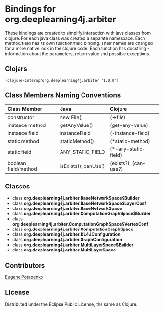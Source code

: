 # Bindings for org.deeplearning4j.arbiter

These bindings are created to simplify interaction with java classes from clojure.
For each java class was created a separate namespace.
Each method/field has its own function/field binding.
Their names are changed for a more native look in the clojure code. Each function has docstring - information about the parameters, return value and possible exceptions.

## Clojars

```
[clojure-interop/org.deeplearning4j.arbiter "1.0.0"]
```

## Class Members Naming Conventions

| Class Member | Java | Clojure |
|:--|:--|:--|
| constructor | new File() | (->file) |
| instance method | getAnyValue() | (get-any-value) |
| instance field | instanceField | (-instance-field) |
| static method | staticMethod() | (*static-method) |
| static field | ANY_STATIC_FIELD | (*-any-static-field) |
| boolean field/method | isExists(), canUse() | (exists?), (can-use?) |

## Classes

- class **org.deeplearning4j.arbiter.BaseNetworkSpace$Builder**
- class **org.deeplearning4j.arbiter.BaseNetworkSpace$LayerConf**
- class **org.deeplearning4j.arbiter.BaseNetworkSpace**
- class **org.deeplearning4j.arbiter.ComputationGraphSpace$Builder**
- class **org.deeplearning4j.arbiter.ComputationGraphSpace$VertexConf**
- class **org.deeplearning4j.arbiter.ComputationGraphSpace**
- class **org.deeplearning4j.arbiter.DL4JConfiguration**
- class **org.deeplearning4j.arbiter.GraphConfiguration**
- class **org.deeplearning4j.arbiter.MultiLayerSpace$Builder**
- class **org.deeplearning4j.arbiter.MultiLayerSpace**

## Contributors

[Eugene Potapenko](https://github.com/potapenko/)

## License

Distributed under the Eclipse Public License, the same as Clojure.
